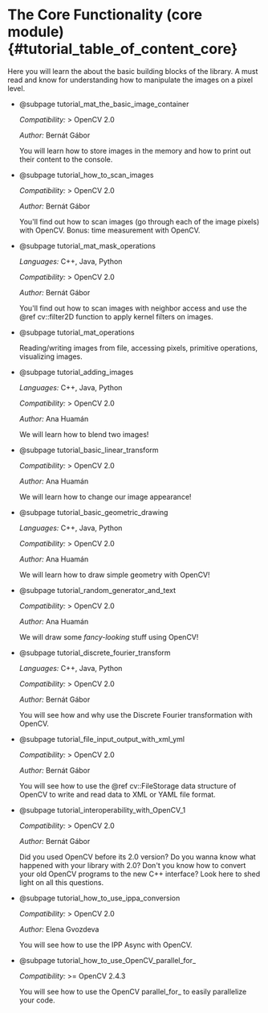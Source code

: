 The Core Functionality (core module) {#tutorial_table_of_content_core}
=====================================

Here you will learn the about the basic building blocks of the library. A must read and know for
understanding how to manipulate the images on a pixel level.

-   @subpage tutorial_mat_the_basic_image_container

    *Compatibility:* \> OpenCV 2.0

    *Author:* Bernát Gábor

    You will learn how to store images in the memory and how to print out their content to the
    console.

-   @subpage tutorial_how_to_scan_images

    *Compatibility:* \> OpenCV 2.0

    *Author:* Bernát Gábor

    You'll find out how to scan images (go through each of the image pixels) with OpenCV.
    Bonus: time measurement with OpenCV.


-   @subpage tutorial_mat_mask_operations

    *Languages:* C++, Java, Python

    *Compatibility:* \> OpenCV 2.0

    *Author:* Bernát Gábor

    You'll find out how to scan images with neighbor access and use the @ref cv::filter2D
    function to apply kernel filters on images.

-   @subpage tutorial_mat_operations

    Reading/writing images from file, accessing pixels, primitive operations, visualizing images.

-   @subpage tutorial_adding_images

    *Languages:* C++, Java, Python

    *Compatibility:* \> OpenCV 2.0

    *Author:* Ana Huamán

    We will learn how to blend two images!

-   @subpage tutorial_basic_linear_transform

    *Compatibility:* \> OpenCV 2.0

    *Author:* Ana Huamán

    We will learn how to change our image appearance!

-   @subpage tutorial_basic_geometric_drawing

    *Languages:* C++, Java, Python

    *Compatibility:* \> OpenCV 2.0

    *Author:* Ana Huamán

    We will learn how to draw simple geometry with OpenCV!

-   @subpage tutorial_random_generator_and_text

    *Compatibility:* \> OpenCV 2.0

    *Author:* Ana Huamán

    We will draw some *fancy-looking* stuff using OpenCV!

-   @subpage tutorial_discrete_fourier_transform

    *Languages:* C++, Java, Python

    *Compatibility:* \> OpenCV 2.0

    *Author:* Bernát Gábor

    You will see how and why use the Discrete Fourier transformation with OpenCV.


-   @subpage tutorial_file_input_output_with_xml_yml

    *Compatibility:* \> OpenCV 2.0

    *Author:* Bernát Gábor

    You will see how to use the @ref cv::FileStorage data structure of OpenCV to write and read
    data to XML or YAML file format.

-   @subpage tutorial_interoperability_with_OpenCV_1

    *Compatibility:* \> OpenCV 2.0

    *Author:* Bernát Gábor

    Did you used OpenCV before its 2.0 version? Do you wanna know what happened with your library
    with 2.0? Don't you know how to convert your old OpenCV programs to the new C++ interface?
    Look here to shed light on all this questions.


-   @subpage tutorial_how_to_use_ippa_conversion

    *Compatibility:* \> OpenCV 2.0

    *Author:* Elena Gvozdeva

    You will see how to use the IPP Async with OpenCV.


-   @subpage tutorial_how_to_use_OpenCV_parallel_for_

    *Compatibility:* \>= OpenCV 2.4.3

    You will see how to use the OpenCV parallel_for_ to easily parallelize your code.
